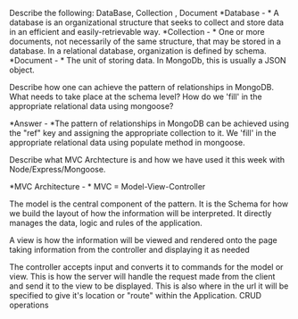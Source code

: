 Describe the following: DataBase, Collection , Document
*Database - * A database is an organizational structure that seeks to collect and store data in an efficient and easily-retrievable way.
*Collection - * One or more documents, not necessarily of the same structure, that may be stored in a database. In a relational database, organization is defined by schema. 
*Document - * The unit of storing data. In MongoDb, this is usually a JSON object.

Describe how one can achieve the pattern of relationships in MongoDB. What needs to take place at the schema level? How do we 'fill' in the appropriate relational data using mongoose?

*Answer - *The pattern of relationships in MongoDB can be achieved using the "ref" key and assigning the appropriate collection to it. We 'fill' in the appropriate relational data using populate method in mongoose.


Describe what MVC Archtecture is and how we have used it this week with Node/Express/Mongoose.

*MVC Architecture - *
MVC = Model-View-Controller

The model is the central component of the pattern. It is the Schema for how we build the layout of how the information will be interpreted. It directly manages the data, logic and rules of the application.

A view is how the information will be viewed and rendered onto the page taking information from the controller and displaying it as needed

The controller accepts input and converts it to commands for the model or view. This is how the server will handle the request made from the client and send it to the view to be displayed. This is also where in the url it will be specified to give it's location or "route" within the Application. CRUD operations
